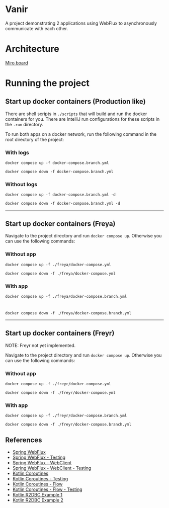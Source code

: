 
# Vanir

A project demonstrating 2 applications using WebFlux to asynchronously communicate with each other.

# Architecture

[Miro board](https://miro.com/app/board/uXjVMIltjBI=/?share_link_id=997779665756)

# Running the project

## Start up docker containers (Production like)

There are shell scripts in `./scripts` that will build and run the docker containers for you.
There are IntelliJ run configurations for these scripts in the `.run` directory.

To run both apps on a docker network, run the following command in the root directory of the project:

### With logs
```shell
docker compose up -f docker-compose.branch.yml
```

```shell
docker compose down -f docker-compose.branch.yml
```
   
### Without logs
```shell
docker compose up -f docker-compose.branch.yml -d
```

```shell
docker compose down -f docker-compose.branch.yml -d
```

---

## Start up docker containers (Freya)

Navigate to the project directory and run `docker compose up`. 
Otherwise you can use the following commands:

### Without app
```shell
docker compose up -f ./freya/docker-compose.yml
```

```shell
docker compose down -f ./freya/docker-compose.yml
```

### With app
```shell
docker compose up -f ./freya/docker-compose.branch.yml
```

# 

```shell
docker compose down -f ./freya/docker-compose.branch.yml
```

---

## Start up docker containers (Freyr)

NOTE: Freyr not yet implemented.

Navigate to the project directory and run `docker compose up`.
Otherwise you can use the following commands:

### Without app
```shell
docker compose up -f ./freyr/docker-compose.yml
```

```shell
docker compose down -f ./freyr/docker-compose.yml
```

### With app
```shell
docker compose up -f ./freyr/docker-compose.branch.yml
```

```shell
docker compose down -f ./freyr/docker-compose.branch.yml
```

## References

- [Spring WebFlux](https://docs.spring.io/spring-framework/docs/current/reference/html/web-reactive.html#webflux)
- [Spring WebFlux - Testing](https://docs.spring.io/spring-framework/docs/current/reference/html/testing.html#webtestclient)
- [Spring WebFlux - WebClient](https://docs.spring.io/spring-framework/docs/current/reference/html/web-reactive.html#webflux-client)
- [Spring WebFlux - WebClient - Testing](https://docs.spring.io/spring-framework/docs/current/reference/html/testing.html#webtestclient)
- [Kotlin Coroutines](https://kotlinlang.org/docs/coroutines-overview.html)
- [Kotlin Coroutines - Testing](https://kotlinlang.org/docs/coroutines-testing.html)
- [Kotlin Coroutines - Flow](https://kotlinlang.org/docs/flow.html)
- [Kotlin Coroutines - Flow - Testing](https://kotlin.github.io/kotlinx.coroutines/kotlinx-coroutines-test/kotlinx.coroutines.flow/-flow-test/)
- [Kotlin R2DBC Example 1](https://github.com/helderlinhares/webflux-r2dbc-postgres-crud-api)
- [Kotlin R2DBC Example 2](https://github.com/Baeldung/kotlin-tutorials/blob/master/spring-boot-kotlin/src/main/kotlin/com/baeldung/nonblockingcoroutines/repository/ProductRepositoryCoroutines.kt)